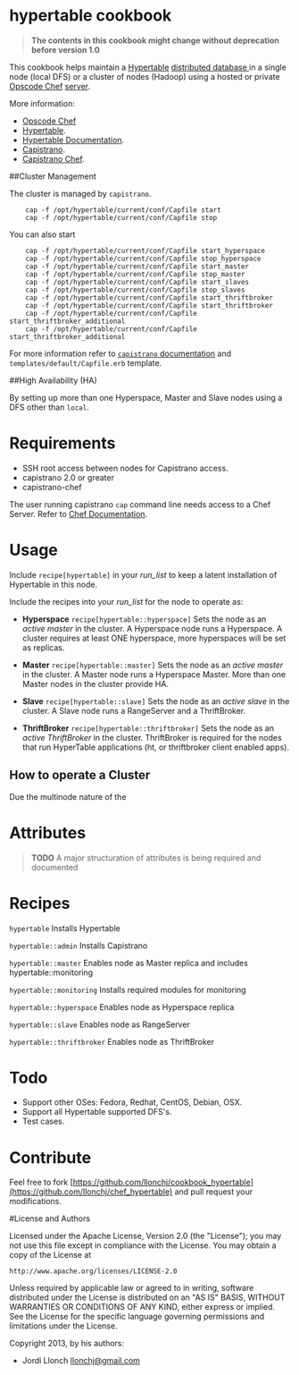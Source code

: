 # hypertable cookbook

>  __The contents in this cookbook might change without deprecation before version 1.0__

This cookbook helps maintain a [Hypertable](http://hypertable.com/) [distributed database ](http://hypertable.com/documentation/architecture/) in a single node (local DFS) or a cluster of nodes (Hadoop) using a hosted or private [Opscode Chef](http://opscode.com/chef) [server](http://docs.opscode.com/chef_overview_server.html).

More information:

* [Opscode Chef](http://opscode.com/chef)
* [Hypertable](http://www.hypertable.org/).
* [Hypertable Documentation](http://hypertable.com/documentation/).
* [Capistrano](http://www.capistranorb.com).
* [Capistrano Chef](https://github.com/cramerdev/capistrano-chef).

##Cluster Management

The cluster is managed by `capistrano`.

        cap -f /opt/hypertable/current/conf/Capfile start
        cap -f /opt/hypertable/current/conf/Capfile stop

You can also start 

        cap -f /opt/hypertable/current/conf/Capfile start_hyperspace
        cap -f /opt/hypertable/current/conf/Capfile stop_hyperspace
        cap -f /opt/hypertable/current/conf/Capfile start_master
        cap -f /opt/hypertable/current/conf/Capfile stop_master
        cap -f /opt/hypertable/current/conf/Capfile start_slaves
        cap -f /opt/hypertable/current/conf/Capfile stop_slaves
        cap -f /opt/hypertable/current/conf/Capfile start_thriftbroker
        cap -f /opt/hypertable/current/conf/Capfile start_thriftbroker
        cap -f /opt/hypertable/current/conf/Capfile start_thriftbroker_additional
        cap -f /opt/hypertable/current/conf/Capfile start_thriftbroker_additional

For more information refer to [`capistrano` documentation](https://github.com/capistrano/capistrano/wiki) and `templates/default/Capfile.erb` template.

##High Availability (HA)

By setting up more than one Hyperspace, Master and Slave nodes using a DFS other than `local`.

# Requirements

* SSH root access between nodes for Capistrano access.
* capistrano 2.0 or greater
* capistrano-chef

The user running capistrano `cap` command line needs access to a Chef Server. Refer to [Chef Documentation](http://docs.opscode.com).

# Usage

Include `recipe[hypertable]` in your _run\_list_ to keep a latent installation of Hypertable in this node.

Include the recipes into your _run\_list_ for the node to operate as:

* __Hyperspace__ `recipe[hypertable::hyperspace]`
Sets the node as an _active master_ in the cluster. A Hyperspace node runs a Hyperspace. A cluster requires at least ONE hyperspace, more hyperspaces will be set as replicas.

* __Master__ `recipe[hypertable::master]`
Sets the node as an _active master_ in the cluster. A Master node runs a Hyperspace Master. More than one Master nodes in the cluster provide HA.

* __Slave__ `recipe[hypertable::slave]`
Sets the node as an _active slave_ in the cluster. A Slave node runs a RangeServer and a ThriftBroker.

* __ThriftBroker__ `recipe[hypertable::thriftbroker]`
Sets the node as an _active ThriftBroker_ in the cluster. ThriftBroker is required for the nodes that run HyperTable applications (ht, or thriftbroker client enabled apps).

## How to operate a Cluster

Due the multinode nature of the 

# Attributes

> __TODO__ A major structuration of attributes is being required and documented

# Recipes

`hypertable` Installs Hypertable

`hypertable::admin` Installs Capistrano

`hypertable::master` Enables node as Master replica and includes hypertable::monitoring

`hypertable::monitoring` Installs required modules for monitoring

`hypertable::hyperspace` Enables node as Hyperspace replica

`hypertable::slave` Enables node as RangeServer

`hypertable::thriftbroker` Enables node as ThriftBroker


# Todo

* Support other OSes: Fedora, Redhat, CentOS, Debian, OSX.
* Support all Hypertable supported DFS's.
* Test cases.

# Contribute

Feel free to fork [https://github.com/llonchj/cookbook_hypertable](https://github.com/llonchj/chef_hypertable) and pull request your modifications.

#License and Authors

Licensed under the Apache License, Version 2.0 (the "License");
you may not use this file except in compliance with the License.
You may obtain a copy of the License at

    http://www.apache.org/licenses/LICENSE-2.0

Unless required by applicable law or agreed to in writing, software
distributed under the License is distributed on an "AS IS" BASIS,
WITHOUT WARRANTIES OR CONDITIONS OF ANY KIND, either express or implied.
See the License for the specific language governing permissions and
limitations under the License.

Copyright 2013, by his authors: 

* Jordi Llonch <llonchj@gmail.com>

